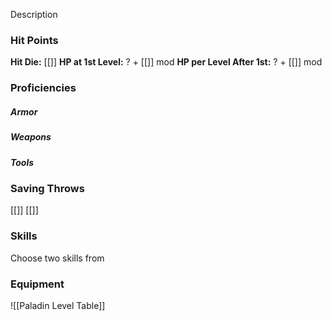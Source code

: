 Description

### **Hit Points**
**Hit Die:** [[]]
**HP at 1st Level:** ? + [[]] mod
**HP per Level After 1st:** ? + [[]] mod

### **Proficiencies**
##### **Armor**

##### **Weapons**

##### **Tools**


### **Saving Throws**
[[]]
[[]]

### **Skills**
Choose two skills from 

### **Equipment**


![[Paladin Level Table]]